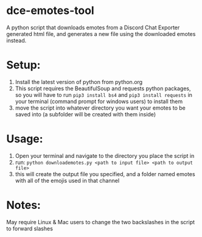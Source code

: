 # dce-emotes-tool
A python script that downloads emotes from a Discord Chat Exporter generated html file, and generates a new file using the downloaded emotes instead.

# Setup:
  1. Install the latest version of python from python.org
  2. This script requires the BeautifulSoup and requests python packages, so you will have to run `pip3 install bs4` and `pip3 install requests` in your terminal (command prompt for windows users) to install them
  3. move the script into whatever directory you want your emotes to be saved into (a subfolder will be created with them inside)

# Usage:
  1. Open your terminal and navigate to the directory you place the script in
  2. run: `python downloademotes.py <path to input file> <path to output file>`
  3. this will create the output file you specified, and a folder named emotes with all of the emojis used in that channel

# Notes:
  May require Linux & Mac users to change the two backslashes in the script to forward slashes
  
